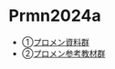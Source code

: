 # Prmn2024a

- ①[プロメン資料群](https://github.com/kiryu-3/Prmn2023)
 - ②[プロメン参考教材群](https://scrapbox.io/Prmn2023/%E3%83%97%E3%83%AD%E3%83%A1%E3%83%B32023)
